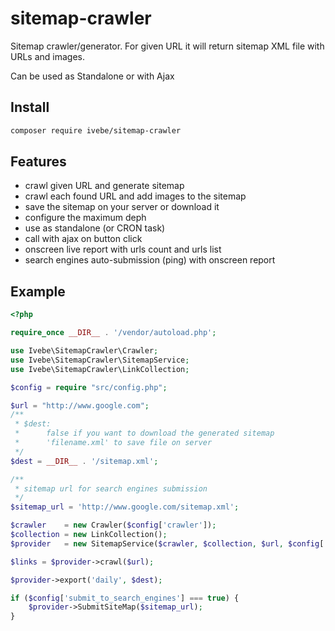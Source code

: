 # sitemap-crawler
Sitemap crawler/generator. For given URL it will return sitemap XML file with URLs and images.

Can be used as Standalone or with Ajax

## Install
```sh
composer require ivebe/sitemap-crawler
```
## Features
- crawl given URL and generate sitemap
- crawl each found URL and add images to the sitemap
- save the sitemap on your server or download it
- configure the maximum deph
- use as standalone (or CRON task)
- call with ajax on button click
- onscreen live report with urls count and urls list
- search engines auto-submission (ping) with onscreen report

## Example

```php
<?php

require_once __DIR__ . '/vendor/autoload.php';

use Ivebe\SitemapCrawler\Crawler;
use Ivebe\SitemapCrawler\SitemapService;
use Ivebe\SitemapCrawler\LinkCollection;

$config = require "src/config.php";

$url = "http://www.google.com";
/**
 * $dest:
 *      false if you want to download the generated sitemap
 *      'filename.xml' to save file on server
 */
$dest = __DIR__ . '/sitemap.xml';

/**
 * sitemap url for search engines submission
 */
$sitemap_url = 'http://www.google.com/sitemap.xml';

$crawler    = new Crawler($config['crawler']);
$collection = new LinkCollection();
$provider   = new SitemapService($crawler, $collection, $url, $config['sitemap_service']);

$links = $provider->crawl($url);

$provider->export('daily', $dest);

if ($config['submit_to_search_engines'] === true) {
    $provider->SubmitSiteMap($sitemap_url);
}
```
